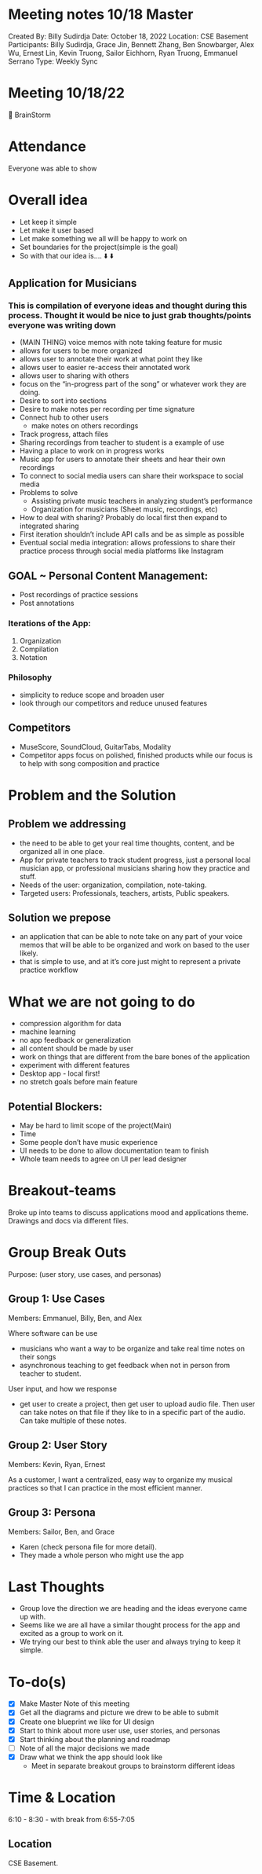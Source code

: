 # Meeting notes 10/18 Master

Created By: Billy Sudirdja
Date: October 18, 2022
Location: CSE Basement
Participants: Billy Sudirdja, Grace Jin, Bennett Zhang, Ben Snowbarger, Alex Wu, Ernest Lin, Kevin Truong, Sailor Eichhorn, Ryan Truong, Emmanuel Serrano
Type: Weekly Sync

# Meeting 10/18/22

<aside>
🧠 BrainStorm

</aside>

# Attendance

Everyone was able to show

# Overall idea

- Let keep it simple
- Let make it user based
- Let make something we all will be happy to work on
- Set boundaries for the project(simple is the goal)
- So with that our idea is…. ⬇️ ⬇️

## Application for Musicians

### This is compilation of everyone ideas and thought during this process. Thought it would be nice to just grab thoughts/points everyone was writing down

- (MAIN THING) voice memos with note taking feature for music
- allows for users to be more organized
- allows user to annotate their work at what point they like
- allows user to easier re-access their annotated work
- allows user to sharing with others
- focus on the “in-progress part of the song” or whatever work they are doing.
- Desire to sort into sections
- Desire to make notes per recording per time signature
- Connect hub to other users
    - make notes on others recordings
- Track progress, attach files
- Sharing recordings from teacher to student is a example of use
- Having a place to work on in progress works
- Music app for users to annotate their sheets and hear their own recordings
- To connect to social media users can share their workspace to social media
- Problems to solve
    - Assisting private music teachers in analyzing student’s performance
    - Organization for musicians (Sheet music, recordings, etc)
- How to deal with sharing? Probably do local first then expand to integrated sharing
- First iteration shouldn’t include API calls and be as simple as possible
- Eventual social media integration: allows professions to share their practice process through social media platforms like Instagram

## GOAL ~ Personal Content Management:

- Post recordings of practice sessions
- Post annotations

### Iterations of the App:

1. Organization
2. Compilation
3. Notation

### Philosophy

- simplicity to reduce scope and broaden user
- look through our competitors and reduce unused features

## Competitors

- MuseScore, SoundCloud, GuitarTabs, Modality
- Competitor apps focus on polished, finished products while our focus is to help with song composition and practice

# Problem and the Solution

## Problem we addressing

- the need to be able to get your real time thoughts, content, and be organized all in one place.
- App for private teachers to track student progress, just a personal local musician app, or professional musicians sharing how they practice and stuff.
- Needs of the user: organization, compilation, note-taking.
- Targeted users: Professionals, teachers, artists, Public speakers.

## Solution we prepose

- an application that can be able to note take on any part of your voice memos that will be able to be organized and work on based to the user likely.
- that is simple to use, and at it’s core just might to represent a private practice workflow

# What we are not going to do

- compression algorithm for data
- machine learning
- no app feedback or generalization
- all content should be made by user
- work on things that are different from the bare bones of the application
- experiment with different features
- Desktop app - local first!
- no stretch goals before main feature

## Potential Blockers:

- May be hard to limit scope of the project(Main)
- Time
- Some people don’t have music experience
- UI needs to be done to allow documentation team to finish
- Whole team needs to agree on UI per lead designer

# Breakout-teams

Broke up into teams to discuss applications mood and applications theme. Drawings and docs via different files.

# Group Break Outs

Purpose: (user story, use cases, and personas)

## Group 1: Use Cases

Members: Emmanuel, Billy, Ben, and Alex

Where software can be use

- musicians who want a way to be organize and take real time notes on their songs
- asynchronous teaching to get feedback when not in person from teacher to student.

User input, and how we response

- get user to create a project, then get user to upload audio file. Then user can take notes on that file if they like to in a specific part of the audio. Can take multiple of these notes.

## Group 2: User Story

Members: Kevin, Ryan, Ernest

As a customer, I want a centralized, easy way to organize my musical practices so that I can practice in the most efficient manner.

## Group 3: Persona

Members: Sailor, Ben, and Grace

- Karen (check persona file for more detail).
- They made a whole person who might use the app

# Last Thoughts

- Group love the direction we are heading and the ideas everyone came up with.
- Seems like we are all have a similar thought process for the app and excited as a group to work on it.
- We trying our best to think able the user and always trying to keep it simple.

# To-do(s)

- [x]  Make Master Note of this meeting
- [x]  Get all the diagrams and picture we drew to be able to submit
- [x]  Create one blueprint we like for UI design
- [x]  Start to think about more user use, user stories, and personas
- [x]  Start thinking about the planning and roadmap
- [ ]  Note of all the major decisions we made
- [x]  Draw what we think the app should look like
    - Meet in separate breakout groups to brainstorm different ideas

# Time & Location

6:10 - 8:30 - with break from 6:55-7:05

## Location

CSE Basement.